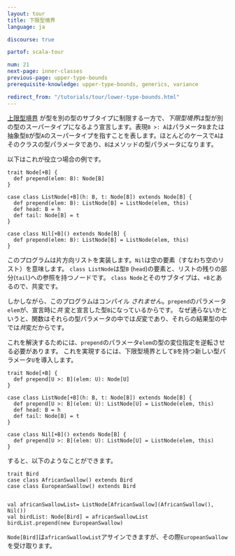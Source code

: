 ```yaml
---
layout: tour
title: 下限型境界
language: ja

discourse: true

partof: scala-tour

num: 21
next-page: inner-classes
previous-page: upper-type-bounds
prerequisite-knowledge: upper-type-bounds, generics, variance

redirect_from: "/tutorials/tour/lower-type-bounds.html"
---
```


 [上限型境界](upper-type-bounds.html) が型を別の型のサブタイプに制限する一方で、*下限型境界*は型が別の型のスーパータイプになるよう宣言します。表現`B >: A`はパラメータ`B`または抽象型`B`が型`A`のスーパータイプを指すことを表します。ほとんどのケースで`A`はそのクラスの型パラメータであり、`B`はメソッドの型パラメータになります。

以下はこれが役立つ場合の例です。 

```tut:fail
trait Node[+B] {
  def prepend(elem: B): Node[B]
}

case class ListNode[+B](h: B, t: Node[B]) extends Node[B] {
  def prepend(elem: B): ListNode[B] = ListNode(elem, this)
  def head: B = h
  def tail: Node[B] = t
}

case class Nil[+B]() extends Node[B] {
  def prepend(elem: B): ListNode[B] = ListNode(elem, this)
}
```

このプログラムは片方向リストを実装します。`Nil`は空の要素（すなわち空のリスト）を意味します。
`class ListNode`は型`B` (`head`)の要素と、リストの残りの部分(`tail`)への参照を持つノードです。
`class Node`とそのサブタイプは、`+B`とあるので、共変です。

しかしながら、このプログラムはコンパイル _されません_。`prepend`のパラメータ`elem`が、宣言時に*共* 変と宣言した型`B`になっているからです。
なぜ通らないかというと、関数はそれらの型パラメータの中では*反*変であり、それらの結果型の中では*共*変だからです。

これを解決するためには、`prepend`のパラメータ`elem`の型の変位指定を逆転させる必要があります。
これを実現するには、下限型境界として`B`を持つ新しい型パラメータ`U`を導入します。

```tut
trait Node[+B] {
  def prepend[U >: B](elem: U): Node[U]
}

case class ListNode[+B](h: B, t: Node[B]) extends Node[B] {
  def prepend[U >: B](elem: U): ListNode[U] = ListNode(elem, this)
  def head: B = h
  def tail: Node[B] = t
}

case class Nil[+B]() extends Node[B] {
  def prepend[U >: B](elem: U): ListNode[U] = ListNode(elem, this)
}
```

すると、以下のようなことができます。
```tut
trait Bird
case class AfricanSwallow() extends Bird
case class EuropeanSwallow() extends Bird


val africanSwallowList= ListNode[AfricanSwallow](AfricanSwallow(), Nil())
val birdList: Node[Bird] = africanSwallowList
birdList.prepend(new EuropeanSwallow)
```
`Node[Bird]`は`africanSwallowList`アサインできますが、その際`EuropeanSwallow`を受け取ります。

